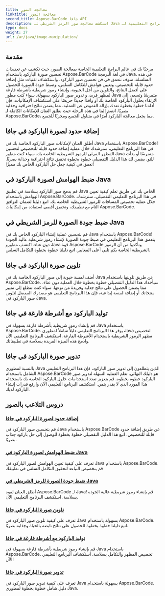 ```yaml
---
title: معالجة الصور
linktitle: معالجة الصور
second_title: Aspose.BarCode جافا API
description: استكشف معالجة صور الرمز الشريطي لـ Java باستخدام البرامج التعليمية لـ Aspose.BarCode. قم بتحسين وتخصيص وإنشاء رموز شريطية جذابة بصريًا دون عناء.
type: docs
weight: 27
url: /ar/java/image-manipulation/
---
```

## مقدمة
مرحبًا بك في عالم البرامج التعليمية الخاصة بمعالجة الصور، حيث نكشف عن تعقيدات تحسين صورة الباركود باستخدام Aspose.BarCode في لغة البرمجة Java. في هذه السلسلة، سوف نتعمق في فن تحسين صور الباركود، واستكشاف تقنيات مثل إضافة حدود قابلة للتخصيص، وتعيين هوامش للتكامل السلس، وضبط جودة الصورة للحصول على أفضل النتائج، والتلوين من أجل الحيوية، وإنشاء رموز شريطية بأشرطة فارغة لمظهر فريد، و تدوير صور الباركود بسهولة. سواء كنت مطور Java متمرسًا وتسعى إلى الارتقاء بحلول الباركود الخاصة بك أو وافدًا جديدًا حريصًا على استكشاف الإمكانيات، فإن أدلةنا خطوة بخطوة تعدك بإزالة الغموض عن العملية، مما يضمن نتائج احترافية وجذابة بصريًا. انضم إلينا في هذه الرحلة حيث نطلق العنان للإمكانات الكاملة لـ Aspose.BarCode، مما يجعل معالجة الباركود أمرًا في متناول الجميع ومجزيًا للجميع.


## إضافة حدود لصورة الباركود في جافا

أطلق العنان لإمكانات صور الباركود الخاصة بك في Java باستخدام Aspose.BarCode! في هذا البرنامج التعليمي، سنرشدك خلال عملية إضافة حدود قابلة للتخصيص لتحسين المظهر المرئي للرموز الشريطية الخاصة بك. سواء كنت مطور Java متمرسًا أو بدأت للتو، يضمن لك هذا الدليل التفصيلي خطوة بخطوة تحقيق نتائج احترافية وجذابة بصريًا. تعمق في كيفية جعل حل الباركود الخاص بك مميزًا!

## ضبط الهوامش لصورة الباركود في Java

قم بدمج صور الباركود بسلاسة في تطبيق Java الخاص بك عن طريق تعلم كيفية تعيين الهوامش باستخدام Aspose.BarCode. في هذا البرنامج التعليمي التفصيلي، سنرشدك خلال عملية تخصيص المسافات للرموز الشريطية الخاصة بك. اتبع دليلنا لضمان التوافق التام مع تطبيقك، وتحقيق أقصى استفادة من إمكانيات Aspose.BarCode.

## ضبط جودة الصورة للرمز الشريطي في Java

قم بتحسين عملية إنشاء الباركود الخاص بك في Java باستخدام Aspose.BarCode! يتعمق هذا البرنامج التعليمي في ضبط جودة الصورة لإنشاء رموز شريطية عالية الجودة دون عناء. اكتشف مطورو Java قوة Aspose.BarCode وتأكدوا من أن الرموز الشريطية الخاصة بكم تلبي أعلى المعايير. اتبع دليلنا خطوة بخطوة للتكامل السلس.

## تلوين صورة الباركود في جافا

أضف لمسة حيوية إلى صور الباركود الخاصة بك في Java عن طريق تلوينها باستخدام Aspose.BarCode. سيأخذك هذا الدليل التفصيلي خطوة بخطوة خلال العملية دون عناء، مما يضمن الحصول على نتائج جذابة وفريدة من نوعها. سواء كنت تتطلع إلى تمييز منتجاتك أو إضافة لمسة إبداعية، فإن هذا البرنامج التعليمي هو مصدرك المفضل لتلوين صور الباركود في Java.

## توليد الباركود مع أشرطة فارغة في جافا

قم بإنشاء رموز شريطية بأشرطة فارغة بسهولة في Java باستخدام Aspose.BarCode. يوفر هذا البرنامج التعليمي دليلاً شاملاً لمطوري Java لتخصيص مظهر الرموز الشريطية باستخدام الأشرطة الفارغة. استكشف البرنامج التعليمي الآن وادمج هذه الميزة الفريدة بسلاسة في تطبيقاتك.

## تدوير صورة الباركود في جافا

بالنسبة لمطوري Java الذين يتطلعون إلى تدوير صور الباركود، فإن هذا البرنامج التعليمي الشامل باستخدام Aspose.BarCode هو دليلك النهائي. تعلم العملية السهلة لتدوير صور الباركود خطوة بخطوة. قم بتعزيز تعدد استخدامات حلول الباركود الخاصة بك باستخدام هذا المورد الذي لا يقدر بثمن. استكشف البرنامج التعليمي الآن وارفع قدرات إنشاء الباركود لديك.
## دروس التلاعب بالصور
### [إضافة حدود لصورة الباركود في جافا](./adding-borders-barcode-image/)
قم بتحسين صور الباركود في Java باستخدام Aspose.BarCode عن طريق إضافة حدود قابلة للتخصيص. اتبع هذا الدليل التفصيلي خطوة بخطوة للوصول إلى حل باركود جذاب بصريًا.
### [ضبط الهوامش لصورة الباركود في Java](./setting-margins-barcode-image/)
تعرف على كيفية تعيين الهوامش لصور الباركود في Java باستخدام Aspose.BarCode. قم بتخصيص التباعد لتحقيق التكامل السلس في تطبيقك
### [ضبط جودة الصورة للرمز الشريطي في Java](./adjusting-image-quality-barcode/)
أطلق العنان لقوة Aspose.BarCode لـ Java! قم بإنشاء رموز شريطية عالية الجودة بسلاسة. استكشف البرنامج التعليمي الآن.
### [تلوين صورة الباركود في جافا](./colorizing-barcode-image/)
تعرف على كيفية تلوين صور الباركود في Java بسهولة باستخدام Aspose.BarCode. اتبع دليلنا خطوة بخطوة للحصول على نتائج نابضة بالحياة وجذابة بصريًا.
### [توليد الباركود مع أشرطة فارغة في جافا](./generating-barcode-empty-bars/)
قم بإنشاء رموز شريطية بأشرطة فارغة بسهولة في Java باستخدام Aspose.BarCode. تخصيص المظهر والتكامل بسلاسة. استكشاف البرنامج التعليمي الآن!
### [تدوير صورة الباركود في جافا](./rotating-barcode-image/)
تعرف على كيفية تدوير صور الباركود في Java بسهولة باستخدام Aspose.BarCode. دليل شامل خطوة بخطوة لمطوري Java.